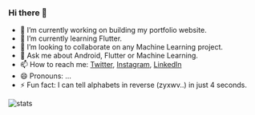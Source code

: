 ### Hi there 👋

- 🔭 I’m currently working on building my portfolio website.
- 🌱 I’m currently learning Flutter.
- 👯 I’m looking to collaborate on any Machine Learning project.
- 💬 Ask me about Android, Flutter or Machine Learning.
- 📫 How to reach me: [Twitter](https://twitter.com/sakarayajitesh), [Instagram](https://www.instagram.com/s_ajitesh), [LinkedIn](https://www.linkedin.com/in/ajitesh-sakaray/)
- 😄 Pronouns: ...
- ⚡ Fun fact: I can tell alphabets in reverse (zyxwv..) in just 4 seconds. 

![stats](https://github-readme-stats.vercel.app/api?username=sakarayajitesh&&show_icons=true&icon_color=737373&title_color=226e39&text_color=737373&bg_color=DEFFE7&hide=[%22prs%22])
